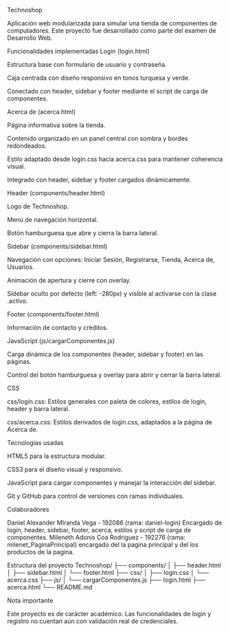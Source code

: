 Technoshop

Aplicación web modularizada para simular una tienda de componentes de computadores. Este proyecto fue desarrollado como parte del examen de Desarrollo Web.

Funcionalidades implementadas Login (login.html)

Estructura base con formulario de usuario y contraseña.

Caja centrada con diseño responsivo en tonos turquesa y verde.

Conectado con header, sidebar y footer mediante el script de carga de componentes.

Acerca de (acerca.html)

Página informativa sobre la tienda.

Contenido organizado en un panel central con sombra y bordes redondeados.

Estilo adaptado desde login.css hacia acerca.css para mantener coherencia visual.

Integrado con header, sidebar y footer cargados dinámicamente.

Header (components/header.html)

Logo de Technoshop.

Menú de navegación horizontal.

Botón hamburguesa que abre y cierra la barra lateral.

Sidebar (components/sidebar.html)

Navegación con opciones: Iniciar Sesión, Registrarse, Tienda, Acerca de, Usuarios.

Animación de apertura y cierre con overlay.

Sidebar oculto por defecto (left: -280px) y visible al activarse con la clase .activo.

Footer (components/footer.html)

Información de contacto y créditos.

JavaScript (js/cargarComponentes.js)

Carga dinámica de los componentes (header, sidebar y footer) en las páginas.

Control del botón hamburguesa y overlay para abrir y cerrar la barra lateral.

CSS

css/login.css: Estilos generales con paleta de colores, estilos de login, header y barra lateral.

css/acerca.css: Estilos derivados de login.css, adaptados a la página de Acerca de.

Tecnologías usadas

HTML5 para la estructura modular.

CSS3 para el diseño visual y responsivo.

JavaScript para cargar componentes y manejar la interacción del sidebar.

Git y GitHub para control de versiones con ramas individuales.

Colaboradores

Daniel Alexander MIranda Vega - 192086 (rama: daniel-login) Encargado de login, header, sidebar, footer, acerca, estilos y script de carga de componentes.
Mileneth Adonis Coa Rodriguez - 192276 (rama: milenet_PaginaPrincipal) encargado del la pagina principal y del los productos de la pagina.

Estructura del proyecto Technoshop/ ├── components/ │ ├── header.html │ ├── sidebar.html │ └── footer.html ├── css/ │ ├── login.css │ └── acerca.css ├── js/ │ └── cargarComponentes.js ├── login.html ├── acerca.html └── README.md

Nota importante

Este proyecto es de carácter académico. Las funcionalidades de login y registro no cuentan aún con validación real de credenciales.
